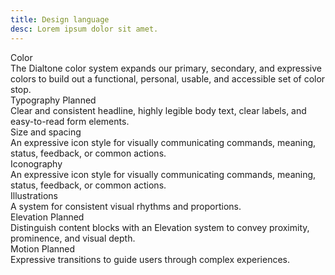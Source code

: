 ```yaml
---
title: Design language
desc: Lorem ipsum dolor sit amet.
---
```


<div class="dialtone-wall">
  <router-link class="dialtone-wall__item" to="/design/colors/">
    <div class="dialtone-wall__image"><img class="dialtone-wall__thumb" alt="" :src="$withBase('/assets/images/components/input-group.png')"></div>
    <div class="dialtone-wall__details">
      <div class="dialtone-wall__title">
        <span class="dialtone-wall__title-text">Color</span>
      </div>
      <div class="dialtone-wall__description">The Dialtone color system expands our primary, secondary, and expressive colors to build out a functional, personal, usable, and accessible set of color stop.</div>
    </div>
  </router-link>
  <div class="dialtone-wall__item dialtone-wall__item--disabled" to="/design/typography/">
    <div class="dialtone-wall__image"><img class="dialtone-wall__thumb" alt="" :src="$withBase('/assets/images/components/input-group.png')"></div>
    <div class="dialtone-wall__details">
      <div class="dialtone-wall__title">
        <span class="dialtone-wall__title-text">Typography</span>
        <span class="d-badge d-badge d-badge--purple-500">Planned</span>
      </div>
      <div class="dialtone-wall__description">Clear and consistent headline, highly legible body text, clear labels, and easy-to-read form elements.</div>
    </div>
  </div>
  <router-link class="dialtone-wall__item" to="/design/size-and-spacing/">
    <div class="dialtone-wall__image"><img class="dialtone-wall__thumb" alt="" :src="$withBase('/assets/images/components/input-group.png')"></div>
    <div class="dialtone-wall__details">
      <div class="dialtone-wall__title">
        <span class="dialtone-wall__title-text">Size and spacing</span>
      </div>
      <div class="dialtone-wall__description">An expressive icon style for visually communicating commands, meaning, status, feedback, or common actions.</div>
    </div>
  </router-link>
  <router-link class="dialtone-wall__item" to="/design/icons/">
    <div class="dialtone-wall__image"><img class="dialtone-wall__thumb" alt="" :src="$withBase('/assets/images/components/input-group.png')"></div>
    <div class="dialtone-wall__details">
      <div class="dialtone-wall__title">
        <span class="dialtone-wall__title-text">Iconography</span>
      </div>
      <div class="dialtone-wall__description">An expressive icon style for visually communicating commands, meaning, status, feedback, or common actions.</div>
    </div>
  </router-link>
  <router-link class="dialtone-wall__item" to="/design/icons/">
    <div class="dialtone-wall__image"><img class="dialtone-wall__thumb" alt="" :src="$withBase('/assets/images/components/input-group.png')"></div>
    <div class="dialtone-wall__details">
      <div class="dialtone-wall__title">
        <span class="dialtone-wall__title-text">Illustrations</span>
      </div>
      <div class="dialtone-wall__description">A system for consistent visual rhythms and proportions.</div>
    </div>
  </router-link>
  <div class="dialtone-wall__item dialtone-wall__item--disabled" to="/design/typography/">
    <div class="dialtone-wall__image"><img class="dialtone-wall__thumb" alt="" :src="$withBase('/assets/images/components/input-group.png')"></div>
    <div class="dialtone-wall__details">
      <div class="dialtone-wall__title">
        <span class="dialtone-wall__title-text">Elevation</span>
        <span class="d-badge d-badge d-badge--purple-500">Planned</span>
      </div>
      <div class="dialtone-wall__description">Distinguish content blocks with an Elevation system to convey proximity, prominence, and visual depth.</div>
    </div>
  </div>
  <div class="dialtone-wall__item dialtone-wall__item--disabled" to="/design/typography/">
    <div class="dialtone-wall__image"><img class="dialtone-wall__thumb" alt="" :src="$withBase('/assets/images/components/input-group.png')"></div>
    <div class="dialtone-wall__details">
      <div class="dialtone-wall__title">
        <span class="dialtone-wall__title-text">Motion</span>
        <span class="d-badge d-badge d-badge--purple-500">Planned</span>
      </div>
      <div class="dialtone-wall__description">Expressive transitions to guide users through complex experiences.</div>
    </div>
  </div>
</div>
